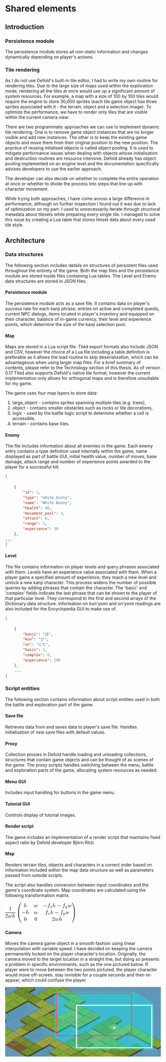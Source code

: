 # Shared elements

## Introduction

### Persistence module

The persistence module stores all non-static information and changes dynamically depending on player's actions.

### Tile rendering

As I do not use Defold's built-in tile editor, I had to write my own routine for rendering tiles. Due to the large size of maps used within the exploration mode, rendering all the tiles at once would use up a significant amount of system resources. For example, a map with a size of 100 by 100 tiles would require the engine to store 30,000 sprites (each tile game object has three sprites associated with it - the terrain, object and a selection image). To optimize the performance, we have to render only tiles that are visible within the current camera view.

There are two programmatic approaches we can use to implement dynamic tile rendering. One is to remove game object instances that are no longer visible and add new instances. The other is to keep the existing game objects and move them from their original position to the new position. The practice of reusing intialised objects is called object pooling. It is used to mitigate performance issues when dealing with objects whose initialisation and destruction routines are resource intensive. Defold already has object pooling implemented on an engine level and the documentation specifically advises developers to use the earlier approach.

The developer can also decide on whether to complete the entire operation at once or whether to divide the process into steps that line up with character movement.

While trying both approaches, I have come across a large difference in performance, although on further inspection I found out it was due to lack of optimization on my part. I used to unnecessarily iterate through structural metadata about tilesets while preparing every single tile. I managed to solve this issue by creating a Lua table that stores tileset data about every used tile style.


## Architecture

### Data structures

The following section includes details on structures of persistent files used throughout the entirety of the game. Both the map files and the persistence module are stored inside files containing Lua tables. The Level and Enemy data structures are stored in JSON files.

#### Persistence module

The persistence module acts as a save file. It contains data on player's success rate for each kanji phrase, entries on active and completed quests, current NPC dialogs, items located in player's inventory and equipped on their character, balance of in-game currency, their level and experience points, which determine the size of the kanji selection pool.

#### Map

Maps are stored in a Lua script file. Tiled export formats also include JSON and CSV, however the choice of a Lua file including a table definition is preferable as it allows the load routine to skip deserialization, which can be advantageous when using larger map files. For a brief summary of contents, please refer to the Technology section of this thesis. As of version 0.17 Tiled also supports Defold's native tile format, however the current implementation only allows for orthogonal maps and is therefore unsuitable for my game.

The game uses four map layers to store data:

1. large_object - contains sprites spanning multiple tiles (e.g. trees),
2. object - contains smaller obstacles such as rocks or tile decorations,
3. logic - used by the battle logic script to determine whether a cell is accessible,
4. terrain - contains base tiles.

#### Enemy

The file includes information about all enemies in the game. Each enemy entry contains a type definition used internally within the game, name displayed as part of battle GUI, initial health value, number of moves, base damage, attack range and number of experience points awarded to the player for a successful kill.

```JSON
[

    {
        "id": 1,
        "type": "white_bunny",
        "name": "White Bunny",
        "health": 60,
        "movement_pool": 3,
        "attack": 6,
        "range": 1,
        "experience": 30
    },
...
]
```

#### Level

The file contains information on player levels and query phrases associated with them. Levels have an experience value associated with them. When a player gains a specified amount of experience, they reach a new level and unlock a new kanji character. This process widens the number of possible queries by adding phrases that contain the character. The 'basic' and 'complex' fields indicate the last phrase that can be shown to the player of that particular level. They correspond to the first and second arrays of the Dictionary data structure. Information on kun'yomi and on'yomi readings are also included for the Encyclopedia GUI to make use of.

```JSON
[

    {
        "kanji": "日",
        "kun": "ひ",
        "on": "にち",
        "basic": 1,
        "complex": 0,
        "experience": 100
    },
    ...
]
```

### Script entities

The following section contains information about script entities used in both the battle and exploration part of the game.

#### Save file

Retrieves data from and saves data to player's save file. Handles initialisation of new save files with default values.

#### Proxy

Collection proxies in Defold handle loading and unloading collections, structures that contain game objects and can be thought of as scenes of the game. The proxy scripts handles switching between the menu, battle and exploration parts of the game, allocating system resources as needed.

#### Menu GUI

Includes input handling for buttons in the game menu.

#### Tutorial GUI

Controls display of tutorial images.

#### Render script

The game includes an implementation of a render script that maintains fixed aspect ratio by Defold developer Björn Ritzl.

#### Map

Renders terrain tiles, objects and characters in a correct order based on information included within the map data structure as well as parameters passed from outside scripts.

The script also handles conversion between input coordinates and the game's coordinate system. Map coordinates are calculated using the following transformation matrix.

![Transformation matrix used to convert pixel coordinates into map coordinates](images/screen_to_coord_transform.gif)

#### Camera

Moves the camera game object in a smooth fashion using linear interpolation with variable speed. I have decided on keeping the camera permanently locked on the player character's location. Originally, the camera moved to the target location in a straight line, but doing so presents a problem in specific environments, such as the one pictured below. If player were to move between the two points pictured, the player character would move off-screen, stay invisible for a couple seconds and then re-appear, which could confuse the player.

![Transformation matrix used to convert pixel coordinates into map coordinates](images/camera_change.png)
